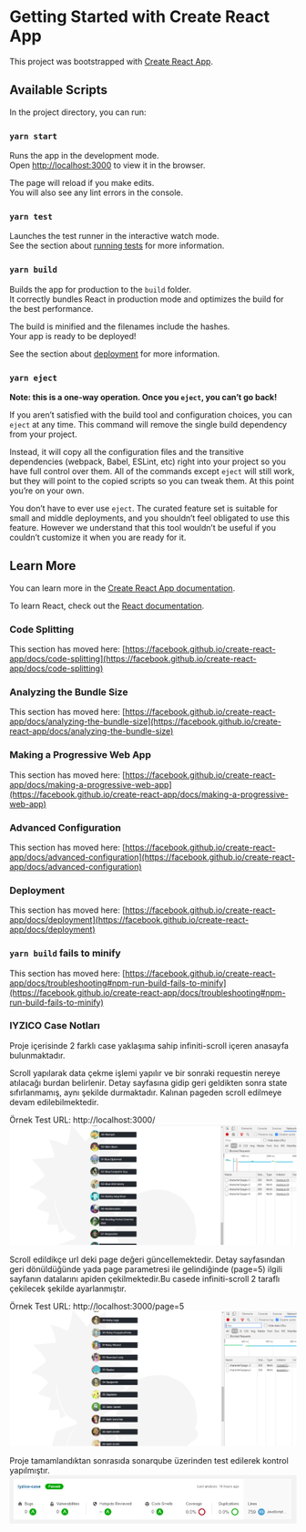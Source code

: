 # Getting Started with Create React App

This project was bootstrapped with [Create React App](https://github.com/facebook/create-react-app).

## Available Scripts

In the project directory, you can run:

### `yarn start`

Runs the app in the development mode.\
Open [http://localhost:3000](http://localhost:3000) to view it in the browser.

The page will reload if you make edits.\
You will also see any lint errors in the console.

### `yarn test`

Launches the test runner in the interactive watch mode.\
See the section about [running tests](https://facebook.github.io/create-react-app/docs/running-tests) for more information.

### `yarn build`

Builds the app for production to the `build` folder.\
It correctly bundles React in production mode and optimizes the build for the best performance.

The build is minified and the filenames include the hashes.\
Your app is ready to be deployed!

See the section about [deployment](https://facebook.github.io/create-react-app/docs/deployment) for more information.

### `yarn eject`

**Note: this is a one-way operation. Once you `eject`, you can’t go back!**

If you aren’t satisfied with the build tool and configuration choices, you can `eject` at any time. This command will remove the single build dependency from your project.

Instead, it will copy all the configuration files and the transitive dependencies (webpack, Babel, ESLint, etc) right into your project so you have full control over them. All of the commands except `eject` will still work, but they will point to the copied scripts so you can tweak them. At this point you’re on your own.

You don’t have to ever use `eject`. The curated feature set is suitable for small and middle deployments, and you shouldn’t feel obligated to use this feature. However we understand that this tool wouldn’t be useful if you couldn’t customize it when you are ready for it.

## Learn More

You can learn more in the [Create React App documentation](https://facebook.github.io/create-react-app/docs/getting-started).

To learn React, check out the [React documentation](https://reactjs.org/).

### Code Splitting

This section has moved here: [https://facebook.github.io/create-react-app/docs/code-splitting](https://facebook.github.io/create-react-app/docs/code-splitting)

### Analyzing the Bundle Size

This section has moved here: [https://facebook.github.io/create-react-app/docs/analyzing-the-bundle-size](https://facebook.github.io/create-react-app/docs/analyzing-the-bundle-size)

### Making a Progressive Web App

This section has moved here: [https://facebook.github.io/create-react-app/docs/making-a-progressive-web-app](https://facebook.github.io/create-react-app/docs/making-a-progressive-web-app)

### Advanced Configuration

This section has moved here: [https://facebook.github.io/create-react-app/docs/advanced-configuration](https://facebook.github.io/create-react-app/docs/advanced-configuration)

### Deployment

This section has moved here: [https://facebook.github.io/create-react-app/docs/deployment](https://facebook.github.io/create-react-app/docs/deployment)

### `yarn build` fails to minify

This section has moved here: [https://facebook.github.io/create-react-app/docs/troubleshooting#npm-run-build-fails-to-minify](https://facebook.github.io/create-react-app/docs/troubleshooting#npm-run-build-fails-to-minify)

### IYZICO Case Notları

Proje içerisinde 2 farklı case yaklaşıma sahip infiniti-scroll içeren anasayfa bulunmaktadır.

Scroll yapılarak data çekme işlemi yapılır ve bir sonraki requestin nereye atılacağı burdan belirlenir. Detay sayfasına gidip geri geldikten sonra state sıfırlanmamış, aynı şekilde durmaktadır. Kalınan pageden scroll edilmeye devam edilebilmektedir.

Örnek Test URL: http://localhost:3000/
![alt text](https://github.com/umtdlgc/iyzico-case/blob/main/public/assets/iyzico-case-homev1.png?raw=true)

Scroll edildikçe url deki page değeri güncellemektedir. Detay sayfasından geri dönüldüğünde yada page parametresi ile gelindiğinde (page=5) ilgili sayfanın datalarını apiden çekilmektedir.Bu casede infiniti-scroll 2 taraflı çekilecek şekilde ayarlanmıştır.

Örnek Test URL: http://localhost:3000/page=5
![alt text](https://github.com/umtdlgc/iyzico-case/blob/main/public/assets/iyzico-case-homev2.png?raw=true)

Proje tamamlandıktan sonrasıda sonarqube üzerinden test edilerek kontrol yapılmıştır.
![alt text](https://github.com/umtdlgc/iyzico-case/blob/main/public/assets/iyzico-sonarqube-result.png?raw=true)
